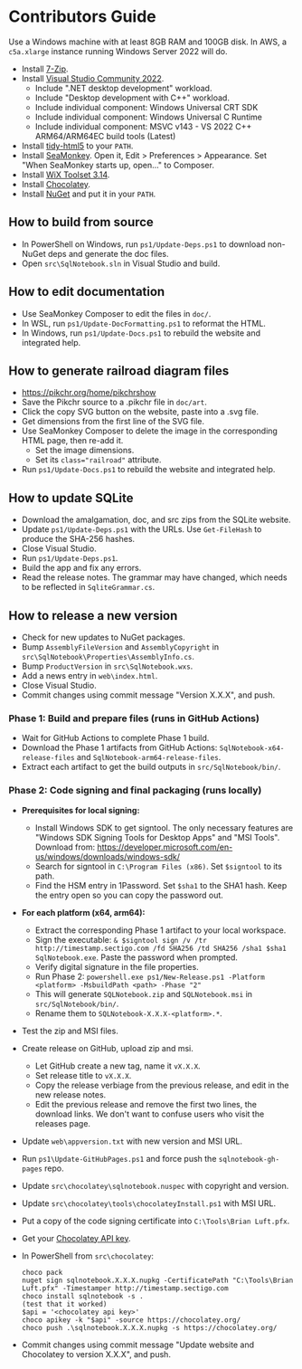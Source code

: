 # Contributors Guide

Use a Windows machine with at least 8GB RAM and 100GB disk.
In AWS, a `c5a.xlarge` instance running Windows Server 2022 will do.

- Install [7-Zip](https://www.7-zip.org/).
- Install [Visual Studio Community 2022](https://visualstudio.microsoft.com/vs/).
    - Include ".NET desktop development" workload.
    - Include "Desktop development with C++" workload.
    - Include individual component: Windows Universal CRT SDK
    - Include individual component: Windows Universal C Runtime
    - Include individual component: MSVC v143 - VS 2022 C++ ARM64/ARM64EC build tools (Latest)
- Install [tidy-html5](https://github.com/htacg/tidy-html5) to your `PATH`.
- Install [SeaMonkey](https://www.seamonkey-project.org/releases/). Open it, Edit > Preferences > Appearance. Set "When SeaMonkey starts up, open..." to Composer.
- Install [WiX Toolset 3.14](https://github.com/wixtoolset/wix3/releases).
- Install [Chocolatey](https://chocolatey.org/install).
- Install [NuGet](https://www.nuget.org/downloads) and put it in your `PATH`.

## How to build from source

- In PowerShell on Windows, run `ps1/Update-Deps.ps1` to download non-NuGet deps and generate the doc files.
- Open `src\SqlNotebook.sln` in Visual Studio and build.

## How to edit documentation

- Use SeaMonkey Composer to edit the files in `doc/`.
- In WSL, run `ps1/Update-DocFormatting.ps1` to reformat the HTML.
- In Windows, run `ps1/Update-Docs.ps1` to rebuild the website and integrated help.

## How to generate railroad diagram files

- https://pikchr.org/home/pikchrshow
- Save the Pikchr source to a .pikchr file in `doc/art`.
- Click the copy SVG button on the website, paste into a .svg file.
- Get dimensions from the first line of the SVG file.
- Use SeaMonkey Composer to delete the image in the corresponding HTML page, then re-add it.
    - Set the image dimensions.
    - Set its `class="railroad"` attribute.
- Run `ps1/Update-Docs.ps1` to rebuild the website and integrated help.

## How to update SQLite

- Download the amalgamation, doc, and src zips from the SQLite website.
- Update `ps1/Update-Deps.ps1` with the URLs. Use `Get-FileHash` to produce the SHA-256 hashes.
- Close Visual Studio.
- Run `ps1/Update-Deps.ps1`.
- Build the app and fix any errors.
- Read the release notes. The grammar may have changed, which needs to be reflected in `SqliteGrammar.cs`.

## How to release a new version

- Check for new updates to NuGet packages.
- Bump `AssemblyFileVersion` and `AssemblyCopyright` in `src\SqlNotebook\Properties\AssemblyInfo.cs`.
- Bump `ProductVersion` in `src\SqlNotebook.wxs`.
- Add a news entry in `web\index.html`.
- Close Visual Studio.
- Commit changes using commit message "Version X.X.X", and push.

### Phase 1: Build and prepare files (runs in GitHub Actions)
- Wait for GitHub Actions to complete Phase 1 build.
- Download the Phase 1 artifacts from GitHub Actions: `SqlNotebook-x64-release-files` and `SqlNotebook-arm64-release-files`.
- Extract each artifact to get the build outputs in `src/SqlNotebook/bin/`.

### Phase 2: Code signing and final packaging (runs locally)
- **Prerequisites for local signing:**
  - Install Windows SDK to get signtool. The only necessary features are "Windows SDK Signing Tools for Desktop Apps" and "MSI Tools". Download from: https://developer.microsoft.com/en-us/windows/downloads/windows-sdk/
  - Search for signtool in `C:\Program Files (x86)`. Set `$signtool` to its path.
  - Find the HSM entry in 1Password. Set `$sha1` to the SHA1 hash. Keep the entry open so you can copy the password out.

- **For each platform (x64, arm64):**
  - Extract the corresponding Phase 1 artifact to your local workspace.
  - Sign the executable: `& $signtool sign /v /tr http://timestamp.sectigo.com /fd SHA256 /td SHA256 /sha1 $sha1 SqlNotebook.exe`. Paste the password when prompted.
  - Verify digital signature in the file properties.
  - Run Phase 2: `powershell.exe ps1/New-Release.ps1 -Platform <platform> -MsbuildPath <path> -Phase "2"`
  - This will generate `SQLNotebook.zip` and `SQLNotebook.msi` in `src/SqlNotebook/bin/`.
  - Rename them to `SQLNotebook-X.X.X-<platform>.*`.

- Test the zip and MSI files.
- Create release on GitHub, upload zip and msi.
    - Let GitHub create a new tag, name it `vX.X.X`.
    - Set release title to `vX.X.X`.
    - Copy the release verbiage from the previous release, and edit in the new release notes.
    - Edit the previous release and remove the first two lines, the download links. We don't want to confuse users who visit the releases page.
- Update `web\appversion.txt` with new version and MSI URL.
- Run `ps1\Update-GitHubPages.ps1` and force push the `sqlnotebook-gh-pages` repo.
- Update `src\chocolatey\sqlnotebook.nuspec` with copyright and version.
- Update `src\chocolatey\tools\chocolateyInstall.ps1` with MSI URL.
- Put a copy of the code signing certificate into `C:\Tools\Brian Luft.pfx`.
- Get your [Chocolatey API key](https://community.chocolatey.org/account).
- In PowerShell from `src\chocolatey`:
    ```
    choco pack
    nuget sign sqlnotebook.X.X.X.nupkg -CertificatePath "C:\Tools\Brian Luft.pfx" -Timestamper http://timestamp.sectigo.com
    choco install sqlnotebook -s .
    (test that it worked)
    $api = '<chocolatey api key>'
    choco apikey -k "$api" -source https://chocolatey.org/
    choco push .\sqlnotebook.X.X.X.nupkg -s https://chocolatey.org/
    ```
- Commit changes using commit message "Update website and Chocolatey to version X.X.X", and push.
